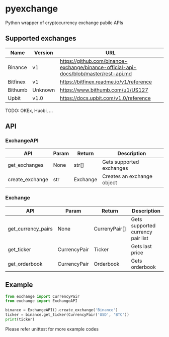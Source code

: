 # pyexchange
Python wrapper of cryptocurrency exchange pubilc APIs

## Supported exchanges
| Name | Version | URL |
|---|---|---|
| Binance  | v1 | https://github.com/binance-exchange/binance-official-api-docs/blob/master/rest-api.md |
| Bitfinex  | v1 | https://bitfinex.readme.io/v1/reference |
| Bithumb  | Unknown | https://www.bithumb.com/u1/US127 |
| Upbit  | v1.0 | https://docs.upbit.com/v1.0/reference |

TODO: OKEx, Huobi, ...

## API
### ExchangeAPI
| API  | Param  | Return | Description |
|---|---|---|--|
| get_exchanges | None | str[] | Gets supported exchanges |
| create_exchange | str | Exchange | Creates an exchange object |

### Exchange
| API  | Param  | Return | Description |
|---|---|---|---|
| get_currency_pairs | None | CurrenyPair[] | Gets supported currency pair list |
| get_ticker | CurrencyPair | Ticker | Gets last price |
| get_orderbook | CurrencyPair | Orderbook | Gets orderbook |

## Example
```python
from exchange import CurrencyPair
from exchange import ExchangeAPI

binance = ExchangeAPI().create_exchange('Binance')
ticker = binance.get_ticker(CurrencyPair('USD', 'BTC'))
print(ticker)
```
Please refer unittest for more example codes